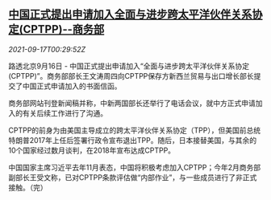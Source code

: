 <!--1631840462000-->
[中国正式提出申请加入全面与进步跨太平洋伙伴关系协定(CPTPP)--商务部](https://cn.reuters.com/article/china-cptpp-0916-thur-idCNKBS2GD016)
------

<div><i>2021-09-17T00:29:52Z</i></div><p>路透北京9月16日 - 中国正式提出申请加入“全面与进步跨太平洋伙伴关系协定(CPTPP)”。商务部部长王文涛周四向CPTPP保存方新西兰贸易与出口增长部长提交了中国正式申请加入的书面信函。</p><p>商务部网站刊登新闻稿并称，中新两国部长还举行了电话会议，就中方正式申请加入的有关后续工作进行了沟通。</p><p>CPTPP的前身为由美国主导成立的跨太平洋伙伴关系协定（TPP），但美国前总统特朗普2017年上任后签署行政令宣布退出TPP。随后，日本接替美国，与其余的10个国家经过数月谈判，在2018年宣布达成CPTPP。</p><p>中国国家主席习近平去年11月表态，中国将积极考虑加入CPTPP；今年2月商务部副部长王受文称，已对CPTPP条款评估做“内部作业”，与一些成员进行了非正式接触。（完）</p>
